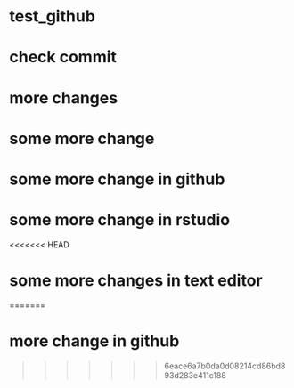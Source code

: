 # test_github
# check commit 
# more changes
# some more change
# some more change in github
# some more change in rstudio
<<<<<<< HEAD
# some more changes in text editor
=======

# more change in github
>>>>>>> 6eace6a7b0da0d08214cd86bd893d283e411c188
